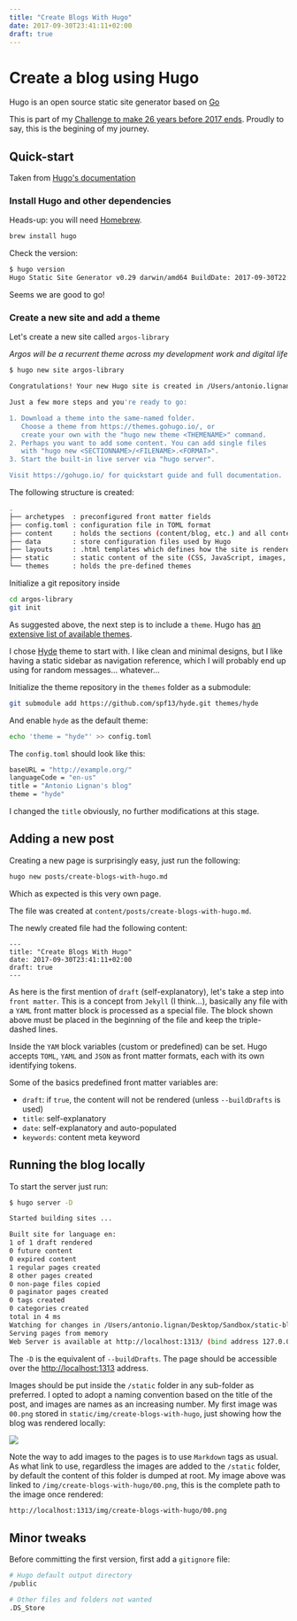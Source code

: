 ```yaml
---
title: "Create Blogs With Hugo"
date: 2017-09-30T23:41:11+02:00
draft: true
---
```


# Create a blog using Hugo

Hugo is an open source static site generator based on [Go](https://golang.org)

This is part of my [Challenge to make 26 years before 2017 ends](https://github.com/alignan/things-to-do/blob/master/README.md).  Proudly to say, this is the begining of my journey.

## Quick-start

Taken from [Hugo's documentation](https://gohugo.io/getting-started/quick-start/)

### Install Hugo and other dependencies

Heads-up: you will need [Homebrew](https://brew.sh).

````bash
brew install hugo
````

Check the version:

````bash
$ hugo version
Hugo Static Site Generator v0.29 darwin/amd64 BuildDate: 2017-09-30T22:45:47+02:00
````

Seems we are good to go!

### Create a new site and add a theme

Let's create a new site called `argos-library`

_Argos will be a recurrent theme across my development work and digital life_

````bash
$ hugo new site argos-library

Congratulations! Your new Hugo site is created in /Users/antonio.lignan/Desktop/Sandbox/static-blog/argos-library.

Just a few more steps and you're ready to go:

1. Download a theme into the same-named folder.
   Choose a theme from https://themes.gohugo.io/, or
   create your own with the "hugo new theme <THEMENAME>" command.
2. Perhaps you want to add some content. You can add single files
   with "hugo new <SECTIONNAME>/<FILENAME>.<FORMAT>".
3. Start the built-in live server via "hugo server".

Visit https://gohugo.io/ for quickstart guide and full documentation.
````

The following structure is created:

````bash
.
├── archetypes  : preconfigured front matter fields
├── config.toml : configuration file in TOML format
├── content     : holds the sections (content/blog, etc.) and all content of the website
├── data        : store configuration files used by Hugo
├── layouts     : .html templates which defines how the site is rendered
├── static      : static content of the site (CSS, JavaScript, images, etc.)
└── themes      : holds the pre-defined themes
````

Initialize a git repository inside

````bash
cd argos-library
git init
````

As suggested above, the next step is to include a `theme`.  Hugo has [an extensive list of available themes](https://themes.gohugo.io/).


I chose [Hyde](https://themes.gohugo.io/hyde/) theme to start with.  I like clean and minimal designs, but I like having a static sidebar as navigation reference, which I will probably end up using for random messages... whatever...

Initialize the theme repository in the `themes` folder as a submodule:

````bash
git submodule add https://github.com/spf13/hyde.git themes/hyde
````

And enable `hyde` as the default theme:

````bash
echo 'theme = "hyde"' >> config.toml
````

The `config.toml` should look like this:

````bash
baseURL = "http://example.org/"
languageCode = "en-us"
title = "Antonio Lignan's blog"
theme = "hyde"
````

I changed the `title` obviously, no further modifications at this stage.

## Adding a new post

Creating a new page is surprisingly easy, just run the following:

````bash
hugo new posts/create-blogs-with-hugo.md
````

Which as expected is this very own page.

The file was created at `content/posts/create-blogs-with-hugo.md`.

The newly created file had the following content:

````
---
title: "Create Blogs With Hugo"
date: 2017-09-30T23:41:11+02:00
draft: true
---
````

As here is the first mention of `draft` (self-explanatory), let's take a step into `front matter`.  This is a concept from `Jekyll` (I think...), basically any file with a `YAML` front matter block is processed as a special file.  The block shown above must be placed in the beginning of the file and keep the triple-dashed lines.

Inside the `YAM` block variables (custom or predefined) can be set.  Hugo accepts `TOML`, `YAML` and `JSON` as front matter formats, each with its own identifying tokens.

Some of the basics predefined front matter variables are:

* `draft`: if `true`, the content will not be rendered (unless `--buildDrafts` is used)
* `title`: self-explanatory
* `date`: self-explanatory and auto-populated
* `keywords`: content meta keyword

## Running the blog locally

To start the server just run:

````bash
$ hugo server -D

Started building sites ...

Built site for language en:
1 of 1 draft rendered
0 future content
0 expired content
1 regular pages created
8 other pages created
0 non-page files copied
0 paginator pages created
0 tags created
0 categories created
total in 4 ms
Watching for changes in /Users/antonio.lignan/Desktop/Sandbox/static-blog/argos-library/{data,content,layouts,static,themes}
Serving pages from memory
Web Server is available at http://localhost:1313/ (bind address 127.0.0.1)
````

The `-D` is the equivalent of `--buildDrafts`.  The page should be accessible over the [http://localhost:1313](http://localhost:1313/) address.

Images should be put inside the `/static` folder in any sub-folder as preferred.  I opted to adopt a naming convention based on the title of the post, and images are names as an increasing number.  My first image was `00.png` stored in `static/img/create-blogs-with-hugo`, just showing how the blog was rendered locally:

[![](/img/create-blogs-with-hugo/00.png)](/img/create-blogs-with-hugo/00.png)

Note the way to add images to the pages is to use `Markdown` tags as usual.  As what link to use, regardless the images are added to the `/static` folder, by default the content of this folder is dumped at root.  My image above was linked to `/img/create-blogs-with-hugo/00.png`, this is the complete path to the image once rendered:

````bash
http://localhost:1313/img/create-blogs-with-hugo/00.png
````

## Minor tweaks

Before committing the first version, first add a `gitignore` file:

````bash
# Hugo default output directory
/public

# Other files and folders not wanted
.DS_Store
````